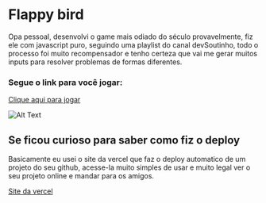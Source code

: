 # Flappy bird

Opa pessoal, desenvolvi o game mais odiado do século provavelmente, fiz ele com javascript puro, seguindo uma playlist do canal devSoutinho, todo o processo foi muito recompensador e tenho certeza que vai me gerar muitos inputs para resolver problemas de formas diferentes.


### Segue o link para você jogar:

[Clique aqui para jogar](https://flappy-bird-js.vercel.app/)

![Alt Text](https://media.giphy.com/media/STfa73pFriAx34dTnB/giphy.gif)

## Se ficou curioso para saber como fiz o deploy

Basicamente eu usei o site da vercel que faz o deploy automatico de um projeto do seu github, acesse-la muito simples de usar e muito legal ver o seu projeto online e mandar para os amigos.

[Site da vercel](https://vercel.com)